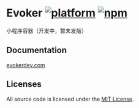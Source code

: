 # Evoker [![platform](https://img.shields.io/badge/platform-iOS%2011-lightgrey?style=flat-square)](https://www.npmjs.com/package/evoker) [![npm](https://img.shields.io/npm/v/evoker?style=flat-square)](https://www.npmjs.com/package/evoker) 

小程序容器（开发中，暂未发版）

## Documentation

[evokerdev.com](https://evokerdev.com)

## Licenses

All source code is licensed under the [MIT License](https://github.com/yizhi996/evoker/blob/main/LICENSE).
